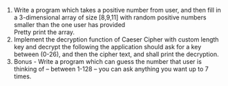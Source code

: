 1. Write a program which takes a positive number from user, and then fill in a 3-dimensional array of size [8,9,11]
with random positive numbers smaller than the one user has provided  
Pretty print the array.  
2. Implement the decryption function of Caeser Cipher with custom length key and decrypt the following
the application should ask for a key between (0-26), and then the cipher text, and shall print the decryption.  
3. Bonus - Write a program which can guess the number that user is thinking of – between 1-128 – you can ask anything you want up to 7 times.
